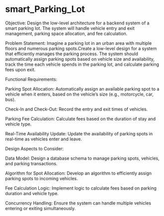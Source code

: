 # smart_Parking_Lot

Objective:
Design the low-level architecture for a backend system of a smart parking lot. The system will handle vehicle entry and exit management, parking space allocation, and fee calculation.

Problem Statement:
Imagine a parking lot in an urban area with multiple floors and numerous parking spots.Create a low-level design for a system that efficiently manages the parking process. The system should automatically assign parking spots based on vehicle size and availability, track the time each vehicle spends in the parking lot, and calculate parking fees upon exit.

Functional Requirements:

Parking Spot Allocation: Automatically assign an available parking spot to a vehicle when it enters, based on the vehicle’s size (e.g., motorcycle, car, bus).

Check-In and Check-Out: Record the entry and exit times of vehicles.

Parking Fee Calculation: Calculate fees based on the duration of stay and vehicle type.

Real-Time Availability Update: Update the availability of parking spots in real-time as vehicles enter and leave.

Design Aspects to Consider:

Data Model: Design a database schema to manage parking spots, vehicles, and parking transactions.

Algorithm for Spot Allocation: Develop an algorithm to efficiently assign parking spots to incoming vehicles.

Fee Calculation Logic: Implement logic to calculate fees based on parking duration and vehicle type.

Concurrency Handling: Ensure the system can handle multiple vehicles entering or exiting simultaneously.
